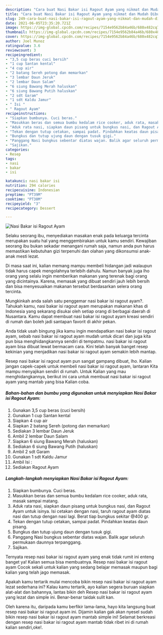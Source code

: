 ```yaml
---
description: "Cara buat Nasi Bakar isi Ragout Ayam yang nikmat dan Mudah Dibuat"
title: "Cara buat Nasi Bakar isi Ragout Ayam yang nikmat dan Mudah Dibuat"
slug: 249-cara-buat-nasi-bakar-isi-ragout-ayam-yang-nikmat-dan-mudah-dibuat
date: 2021-06-05T23:35:20.721Z
image: https://img-global.cpcdn.com/recipes/7154e9562b84a46b/680x482cq70/nasi-bakar-isi-ragout-ayam-foto-resep-utama.jpg
thumbnail: https://img-global.cpcdn.com/recipes/7154e9562b84a46b/680x482cq70/nasi-bakar-isi-ragout-ayam-foto-resep-utama.jpg
cover: https://img-global.cpcdn.com/recipes/7154e9562b84a46b/680x482cq70/nasi-bakar-isi-ragout-ayam-foto-resep-utama.jpg
author: Joel Munoz
ratingvalue: 3.6
reviewcount: 3
recipeingredient:
- "3,5 cup beras cuci bersih"
- "1 cup Santan kental"
- "4 cup air"
- "2 batang Sereh potong dan memarkan"
- "3 lembar Daun Jeruk"
- "2 lembar Daun Salam"
- "6 siung Bawang Merah haluskan"
- "6 siung Bawang Putih haluskan"
- "2 sdt Garam"
- "1 sdt Kaldu Jamur"
- " Isi "
- " Ragout Ayam"
recipeinstructions:
- "Siapkan bumbunya. Cuci beras."
- "Masukkan beras dan semua bumbu kedalam rice cooker, aduk rata, masak sampai matang."
- "Aduk rata nasi, siapkan daun pisang untuk bungkus nasi, dan Ragout Ayam untuk isinya. Isi cetakan dengan nasi, taruh ragout ayam diatas nasi dan tutup dengan nasi lagi. Berat tiap bungkus sekitar @400 gr."
- "Tekan dengan tutup cetakan, sampai padat. Pindahkan keatas daun pisang."
- "Bungkus dan tutup ujung daun dengan tusuk gigi."
- "Panggang Nasi bungkus sebentar diatas wajan. Balik agar seluruh permukaan daunnya terpanggang."
- "Sajikan."
categories:
- Resep
tags:
- nasi
- bakar
- isi

katakunci: nasi bakar isi 
nutrition: 294 calories
recipecuisine: Indonesian
preptime: "PT39M"
cooktime: "PT30M"
recipeyield: "3"
recipecategory: Dessert

---
```



![Nasi Bakar isi Ragout Ayam](https://img-global.cpcdn.com/recipes/7154e9562b84a46b/680x482cq70/nasi-bakar-isi-ragout-ayam-foto-resep-utama.jpg)

Selaku seorang ibu, menyediakan masakan enak pada keluarga tercinta merupakan suatu hal yang menggembirakan untuk kamu sendiri. Kewajiban seorang ibu bukan sekadar menangani rumah saja, namun anda pun harus memastikan kebutuhan gizi terpenuhi dan olahan yang dikonsumsi anak-anak mesti lezat.

Di masa  saat ini, kalian memang mampu membeli hidangan jadi walaupun tidak harus capek mengolahnya terlebih dahulu. Namun banyak juga lho orang yang selalu ingin memberikan makanan yang terenak bagi orang yang dicintainya. Karena, memasak yang dibuat sendiri jauh lebih bersih dan bisa menyesuaikan makanan tersebut berdasarkan selera orang tercinta. 



Mungkinkah anda salah satu penggemar nasi bakar isi ragout ayam?. Tahukah kamu, nasi bakar isi ragout ayam merupakan makanan khas di Indonesia yang sekarang disukai oleh setiap orang di berbagai daerah di Nusantara. Kamu dapat membuat nasi bakar isi ragout ayam kreasi sendiri di rumah dan boleh jadi santapan favorit di akhir pekan.

Anda tidak usah bingung jika kamu ingin mendapatkan nasi bakar isi ragout ayam, sebab nasi bakar isi ragout ayam mudah untuk dicari dan juga kita pun bisa menghidangkannya sendiri di tempatmu. nasi bakar isi ragout ayam bisa dibuat lewat bermacam cara. Kini telah banyak banget resep kekinian yang menjadikan nasi bakar isi ragout ayam semakin lebih mantap.

Resep nasi bakar isi ragout ayam pun sangat gampang dibuat, lho. Kalian jangan capek-capek untuk membeli nasi bakar isi ragout ayam, lantaran Kita mampu menyajikan sendiri di rumah. Untuk Kalian yang mau menghidangkannya, berikut ini cara untuk membuat nasi bakar isi ragout ayam yang mantab yang bisa Kalian coba.

<!--inarticleads1-->

##### Bahan-bahan dan bumbu yang digunakan untuk menyiapkan Nasi Bakar isi Ragout Ayam:

1. Gunakan 3,5 cup beras (cuci bersih)
1. Gunakan 1 cup Santan kental
1. Siapkan 4 cup air
1. Siapkan 2 batang Sereh (potong dan memarkan)
1. Sediakan 3 lembar Daun Jeruk
1. Ambil 2 lembar Daun Salam
1. Siapkan 6 siung Bawang Merah (haluskan)
1. Sediakan 6 siung Bawang Putih (haluskan)
1. Ambil 2 sdt Garam
1. Gunakan 1 sdt Kaldu Jamur
1. Ambil  Isi :
1. Sediakan  Ragout Ayam




<!--inarticleads2-->

##### Langkah-langkah menyiapkan Nasi Bakar isi Ragout Ayam:

1. Siapkan bumbunya. Cuci beras.
1. Masukkan beras dan semua bumbu kedalam rice cooker, aduk rata, masak sampai matang.
1. Aduk rata nasi, siapkan daun pisang untuk bungkus nasi, dan Ragout Ayam untuk isinya. Isi cetakan dengan nasi, taruh ragout ayam diatas nasi dan tutup dengan nasi lagi. Berat tiap bungkus sekitar @400 gr.
1. Tekan dengan tutup cetakan, sampai padat. Pindahkan keatas daun pisang.
1. Bungkus dan tutup ujung daun dengan tusuk gigi.
1. Panggang Nasi bungkus sebentar diatas wajan. Balik agar seluruh permukaan daunnya terpanggang.
1. Sajikan.




Ternyata resep nasi bakar isi ragout ayam yang enak tidak rumit ini enteng banget ya! Kalian semua bisa membuatnya. Resep nasi bakar isi ragout ayam Cocok sekali untuk kalian yang sedang belajar memasak maupun bagi kalian yang telah jago memasak.

Apakah kamu tertarik mulai mencoba bikin resep nasi bakar isi ragout ayam lezat sederhana ini? Kalau kamu tertarik, ayo kalian segera buruan siapkan alat-alat dan bahannya, lantas bikin deh Resep nasi bakar isi ragout ayam yang lezat dan simple ini. Benar-benar taidak sulit kan. 

Oleh karena itu, daripada kamu berfikir lama-lama, hayo kita langsung buat resep nasi bakar isi ragout ayam ini. Dijamin kalian gak akan nyesel sudah bikin resep nasi bakar isi ragout ayam mantab simple ini! Selamat berkreasi dengan resep nasi bakar isi ragout ayam mantab tidak ribet ini di rumah kalian sendiri,oke!.

